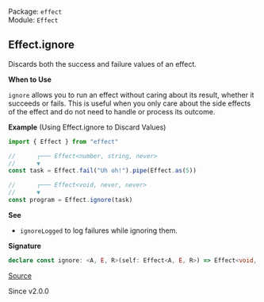 Package: `effect`<br />
Module: `Effect`<br />

## Effect.ignore

Discards both the success and failure values of an effect.

**When to Use**

`ignore` allows you to run an effect without caring about its result, whether
it succeeds or fails. This is useful when you only care about the side
effects of the effect and do not need to handle or process its outcome.

**Example** (Using Effect.ignore to Discard Values)

```ts
import { Effect } from "effect"

//      ┌─── Effect<number, string, never>
//      ▼
const task = Effect.fail("Uh oh!").pipe(Effect.as(5))

//      ┌─── Effect<void, never, never>
//      ▼
const program = Effect.ignore(task)
```

**See**

- `ignoreLogged` to log failures while ignoring them.

**Signature**

```ts
declare const ignore: <A, E, R>(self: Effect<A, E, R>) => Effect<void, never, R>
```

[Source](https://github.com/Effect-TS/effect/tree/main/packages/effect/src/Effect.ts#L4124)

Since v2.0.0